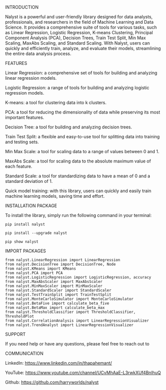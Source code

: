 INTRODUCTION

Nalyst is a powerful and user-friendly library designed for data analysts, professionals, and researchers in the field of Machine Learning and Data Science. It provides a comprehensive suite of tools for various tasks, such as Linear Regression, Logistic Regression, K-means Clustering, Principal Component Analysis (PCA), Decision Trees, Train Test Split, Min Max Scaling, MaxAbs Scaling, and Standard Scaling. With Nalyst, users can quickly and efficiently train, analyze, and evaluate their models, streamlining the entire data analysis process.

FEATURES

Linear Regression: a comprehensive set of tools for building and analyzing linear regression models.

Logistic Regression: a range of tools for building and analyzing logistic regression models.

K-means: a tool for clustering data into k clusters.

PCA: a tool for reducing the dimensionality of data while preserving its most important features.

Decision Tree: a tool for building and analyzing decision trees.

Train Test Split: a flexible and easy-to-use tool for splitting data into training and testing sets.

Min Max Scale: a tool for scaling data to a range of values between 0 and 1.

MaxAbs Scale: a tool for scaling data to the absolute maximum value of each feature.

Standard Scale: a tool for standardizing data to have a mean of 0 and a standard deviation of 1.

Quick model training: with this library, users can quickly and easily train machine learning models, saving time and effort.


INSTALLATION PACKAGE

To install the library, simply run the following command in your terminal:

```text
pip install nalyst

pip install --upgrade nalyst

pip show nalyst
```

IMPORT PACKAGES

```text
from nalyst.LinearRegression import LinearRegression
from nalyst.DecisionTree import DecisionTree, Node
from nalyst.KMeans import KMeans
from nalyst.PCA import PCA
from nalyst.LogisticRegression import LogisticRegression, accuracy
from nalyst.MaxAbsScaler import MaxAbsScaler
from nalyst.MinMaxScaler import MinMaxScaler
from nalyst.StandardScaler import StandardScaler
from nalyst.TestTrainSplit import TrainTestSplit
from nalyst.MonteCarloSimulator import MonteCarloSimulator
from nalyst.BetaFive import calculate_beta_five
from nalyst.BetaMax import calculate_beta_max
from nalyst.ThresholdClassifier import ThresholdClassifier, ThresholdPlot
from nalyst.CorrelationAnalysis import LinearRegressionVisualizer
from nalyst.TrendAnalyst import LinearRegressionVisualizer
```

SUPPORT

If you need help or have any questions, please feel free to reach out to

COMMUNICATION 

LinkedIn: https://www.linkedin.com/in/thapahemant/

YouTube: https://www.youtube.com/channel/UCvMhAaE-L3rwkXUf4BnIhuQ

Github: https://github.com/harryworlds/nalyst

